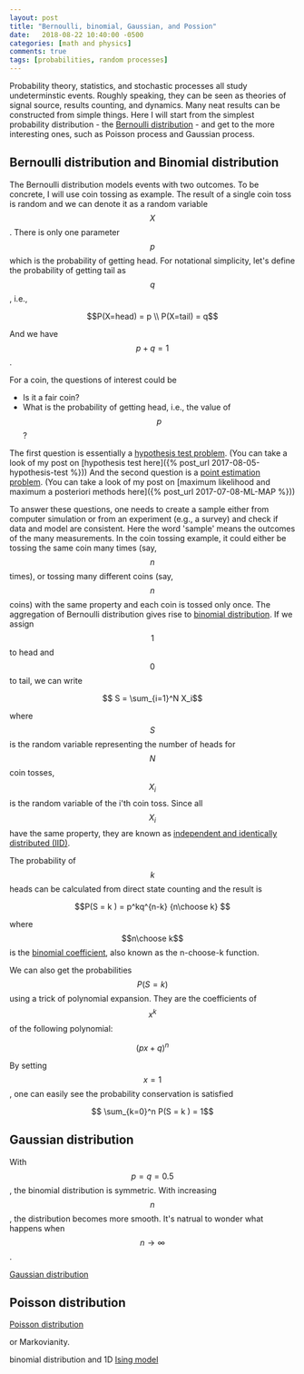 ```yaml
---
layout: post
title: "Bernoulli, binomial, Gaussian, and Possion"
date:   2018-08-22 10:40:00 -0500
categories: [math and physics]
comments: true
tags: [probabilities, random processes]
---
```


Probability theory, statistics, and stochastic processes all study undeterminstic
events. Roughly speaking, they can be seen as theories of signal source,
results counting, and dynamics.
Many neat results can be constructed from simple things. Here I will start from
the simplest probability distribution - the
[Bernoulli distribution](https://en.wikipedia.org/wiki/Bernoulli_distribution) -
and get to the more interesting ones, such as Poisson process and Gaussian process.

## Bernoulli distribution and Binomial distribution

The Bernoulli distribution models events with two outcomes. To be concrete, I
will use coin tossing as example.
The result of a single coin toss is random and we can denote it as a random
variable $$X$$. There is only one parameter
$$p$$ which is the probability of getting head. For notational simplicity,
let's define the probability of getting tail as $$q$$, i.e.,

$$P(X=head) = p \\ P(X=tail) = q$$

And we have $$ p + q = 1$$.

For a coin, the questions of interest could be

* Is it a fair coin?
* What is the probability of getting head, i.e., the value of $$p$$?

The first question is essentially a [hypothesis test problem](https://en.wikipedia.org/wiki/Statistical_hypothesis_testing).
(You can take a look of my post on [hypothesis test here]({% post_url 2017-08-05-hypothesis-test %}))
And the second question is a [point estimation problem](https://en.wikipedia.org/wiki/Point_estimation).
(You can take a look of my post on [maximum likelihood and maximum a posteriori methods here]({% post_url 2017-07-08-ML-MAP %}))

To answer these questions, one needs to create a sample either from computer
simulation or from an experiment (e.g., a survey) and check if data and model
are consistent.
Here the word 'sample' means the outcomes of the many measurements. In the coin
tossing example, it could either be tossing the same coin many times (say, $$n$$
times), or tossing many different coins (say, $$n$$ coins) with the same property
and each coin is tossed only once.
The aggregation of Bernoulli distribution gives rise to
[binomial distribution](https://en.wikipedia.org/wiki/Binomial_distribution).
If we assign $$1$$ to head and $$0$$ to tail, we can write

$$ S = \sum_{i=1}^N X_i$$

where $$S$$ is the random variable representing the number of heads for $$N$$
coin tosses, $$X_i$$ is the random variable of the i'th coin toss. Since all
$$X_i$$ have the same property, they are known as
[independent and identically distributed (IID)](https://en.wikipedia.org/wiki/Independent_and_identically_distributed_random_variables).

The probability of $$k$$ heads can be calculated from direct state counting and
the result is

$$P(S = k ) = p^kq^{n-k} {n\choose k} $$

where $$n\choose k$$ is the [binomial coefficient](https://en.wikipedia.org/wiki/Binomial_coefficient),
also known as the n-choose-k function.

We can also get the probabilities $$P(S=k)$$ using a trick of polynomial expansion.
They are the coefficients of $$x^k$$ of the following polynomial:

$$ (px + q)^n $$

By setting $$x=1$$, one can easily see the probability conservation is satisfied

$$ \sum_{k=0}^n P(S = k ) = 1$$

## Gaussian distribution

With $$p=q=0.5$$, the binomial distribution is symmetric. With increasing $$n$$,
the distribution becomes more smooth.
It's natrual to wonder what happens when $$n\rightarrow\infty$$.

[Gaussian distribution](https://en.wikipedia.org/wiki/Normal_distribution)

## Poisson distribution


[Poisson distribution](https://en.wikipedia.org/wiki/Poisson_distribution)

or Markovianity.


binomial distribution and 1D [Ising model]()




